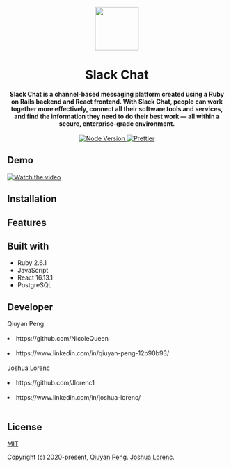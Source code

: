 
<p align="center">
  <a href="https://arya.lovejade.cn/" target="_blank">
    <img width="100"src="https://miro.medium.com/max/1838/1*vI3m_C14fVwUcHDHC6wY6g.png">
  </a>
</p>

<h1 align="center">Slack Chat</h1>

<div align="center" size="12">
  <strong>
    Slack Chat is a channel-based messaging platform created using a Ruby on Rails backend and React frontend. With Slack Chat, people can work together more      effectively, connect all their software tools and services, and find the information they need to do their best work — all within a secure, enterprise-grade environment.
  </strong>
</div>

<br>

<div align="center">
  <a href="https://nodejs.org/en/">
    <img src="https://img.shields.io/badge/node-%3E%3D%208.0.0-green.svg" alt="Node Version">
  </a>
  <a href="https://nicelinks.site/post/5c16083e819ae45de1453caa">
    <img src="https://img.shields.io/badge/code_style-prettier-ff69b4.svg?style=flat" alt="Prettier">
  </a>
</div>

## Demo

[![Watch the video](https://i.imgur.com/vKb2F1B.png)](https://youtu.be/vt5fpE0bzSY)

## Installation



## Features



## Built with

<ul>
  <li>Ruby 2.6.1</li>
  <li>JavaScript</li>
  <li>React 16.13.1</li>
  <li>PostgreSQL</li>
</ul>

## Developer

<div>Qiuyan Peng<div><br>
<li>https://github.com/NicoleQueen</li><br>
<li>https://www.linkedin.com/in/qiuyan-peng-12b90b93/</li><br>

<div>Joshua Lorenc<div><br>
<li>https://github.com/Jlorenc1</li><br>
<li>https://www.linkedin.com/in/joshua-lorenc/</li><br>

## License

[MIT](http://opensource.org/licenses/MIT)

Copyright (c) 2020-present, [Qiuyan Peng](https://www.linkedin.com/in/qiuyan-peng-12b90b93/). [Joshua Lorenc](https://www.linkedin.com/in/joshua-lorenc/).

